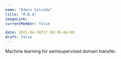```yaml
---
name: "Edwin Salcedo"
title: "M.B.A"
imageLink: 
currentMember: false

date: 2021-04-28T17:36:38-04:00
draft: false
---
```


Machine learning for semisupervised domain transfer.
